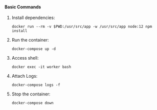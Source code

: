 #### Basic Commands

1. Install dependencies:
    ```shell script
    docker run --rm -v $PWD:/usr/src/app -w /usr/src/app node:12 npm install
    ```
2. Run the container:
    ```shell script
    docker-compose up -d
    ```
3. Access shell:
    ```shell script
    docker exec -it worker bash
    ```
4. Attach Logs:
    ```shell script
    docker-compose logs -f
    ```
5. Stop the container:
    ```shell script
    docker-compose down
    ```
